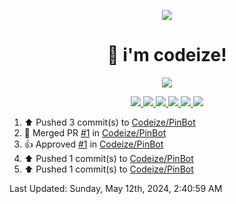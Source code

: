 <p align="center">
    <img src="https://avatars.githubusercontent.com/u/63158950?s=400&u=dd76c829ae30921e131dcbe7c830dc368e2d6e8a&v=4" />
</p>

<h1 align="center">
    👋 i'm codeize!
</h1>

<p align="center">
  <a href="https://skillicons.dev">
    <img align="center" src="https://skillicons.dev/icons?i=discord,bots,ts,nodejs,mysql,postgresql,react,nextjs,tailwindcss" />
  </a>
</p>

<p align="center">
  <a href="https://discord.com/users/668423998777982997">
    <img src="https://nocache.advaith.workers.dev?url=https://img.shields.io/endpoint?url=https://dev.discordprofiles.me/api/badge/status/668423998777982997?simple=true" />
    <img src="https://nocache.advaith.workers.dev?url=https://img.shields.io/endpoint?url=https://dev.discordprofiles.me/api/badge/vscode/668423998777982997" />
    <img src="https://nocache.advaith.workers.dev?url=https://img.shields.io/endpoint?url=https://dev.discordprofiles.me/api/badge/playing/668423998777982997" />
    <img src="https://nocache.advaith.workers.dev?url=https://img.shields.io/endpoint?url=https://dev.discordprofiles.me/api/badge/spotify/668423998777982997" />
    <img src="https://komarev.com/ghpvc/?username=codeize" />
    <img src="https://hits.link/hits?url=https%3A%2F%2Fgithub.com%2FCodeize" />
  </a>
</p>

<!--RECENT_ACTIVITY:start-->
1. ⬆️ Pushed 3 commit(s) to [Codeize/PinBot](https://github.com/Codeize/PinBot)<br>
2. 🎉 Merged PR [#1](https://github.com/Codeize/PinBot/pull/1) in [Codeize/PinBot](https://github.com/Codeize/PinBot)<br>
3. 👍 Approved [#1](https://github.com/Codeize/PinBot/pull/1#pullrequestreview-2032145088) in [Codeize/PinBot](https://github.com/Codeize/PinBot)<br>
4. ⬆️ Pushed 1 commit(s) to [Codeize/PinBot](https://github.com/Codeize/PinBot)<br>
5. ⬆️ Pushed 1 commit(s) to [Codeize/PinBot](https://github.com/Codeize/PinBot)<br>
<!--RECENT_ACTIVITY:end-->

<!--RECENT_ACTIVITY:last_update-->
Last Updated: Sunday, May 12th, 2024, 2:40:59 AM
<!--RECENT_ACTIVITY:last_update_end-->

